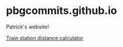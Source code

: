 # pbgcommits.github.io
Patrick's website!

<a href="./trainle-solver">Train station distance calculator</a>